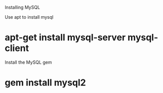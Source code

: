 Installing MySQL

Use apt to install mysql
  # apt-get install mysql-server mysql-client
  
Install the MySQL gem  
  # gem install mysql2